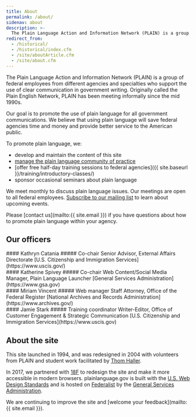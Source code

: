 ```yaml
---
title: About
permalink: /about/
sidenav: about
description: >-
  The Plain Language Action and Information Network (PLAIN) is a group of federal employees from different agencies and specialties who support the use of clear communication in government writing.
redirect_from:
  - /historical/
  - /historical/index.cfm
  - /site/aboutArticle.cfm
  - /site/about.cfm
---
```


The Plain Language Action and Information Network (PLAIN) is a group of federal employees from different agencies and specialties who support the use of clear communication in government writing. Originally called the Plain English Network, PLAIN has been meeting informally since the mid 1990s.

Our goal is to promote the use of plain language for all government communications. We believe that using plain language will save federal agencies time and money and provide better service to the American public.

To promote plain language, we:

- develop and maintain the content of this site
- [manage the plain language community of practice](https://www.digitalgov.gov/communities/plain-language/)
- [offer free half-day training sessions to federal agencies]({{ site.baseurl }}/training/introductory-classes/)
- sponsor occasional seminars about plain language

We meet monthly to discuss plain language issues. Our meetings are open to all federal employees. [Subscribe to our mailing list](https://www.digitalgov.gov/communities/plain-language/) to learn about upcoming events.

Please [contact us](mailto:{{ site.email }}) if you have questions about how to promote plain language within your agency.

## Our officers

<div class="about-grid">
<div class="usa-grid-full">
<div class="usa-width-one-half">
#### Kathryn Catania
##### Co-chair
Senior Advisor, External Affairs Directorate  
[U.S. Citizenship and Immigration Services](https://www.uscis.gov/)
</div>
<div class="usa-width-one-half">
#### Katherine Spivey
##### Co-chair
Web Content/Social Media Manager, Plain Language Launcher  
[General Services Administration](https://www.gsa.gov)
</div>
</div>
<div class="usa-grid-full">
<div class="usa-width-one-half">
#### Miriam Vincent
##### Web manager
Staff Attorney, Office of the Federal Register  
[National Archives and Records Administration](https://www.archives.gov/)
</div>
<div class="usa-width-one-half">
#### Jamie Stark
##### Training coordinator
Writer-Editor, Office of Customer Engagement & Strategic  Communication
[U.S. Citizenship and Immigration Services](https://www.uscis.gov)  
</div>
</div>
</div>

## About the site

This site launched in 1994, and was redesigned in 2004 with volunteers from PLAIN and student work facilitated by [Thom Haller](http://onlinelibrary.wiley.com/doi/10.1002/bult.2006.1720320411/epdf).

In 2017, we partnered with [18F](https://18f.gsa.gov/) to redesign the site and make it more accessible in modern browsers. plainlanguage.gov is built with the [U.S. Web Design Standards](https://standards.usa.gov/) and is hosted on [Federalist](https://federalist.18f.gov/) by the [General Services Administration](https://www.gsa.gov/portal/category/25729).

We are continuing to improve the site and [welcome your feedback](mailto:{{ site.email }}).
